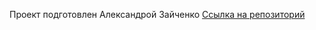 Проект подготовлен Александрой Зайченко
 [Ссылка на репозиторий](https://github.com/tishka1691/slozhno-sosredotochitsya.git)